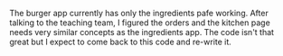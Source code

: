 The burger app currently has only the ingredients pafe working. After talking to the teaching team, I figured the orders and the kitchen page needs very similar concepts as the ingredients app. The code isn't that great but I expect to come back to this code and re-write it.
